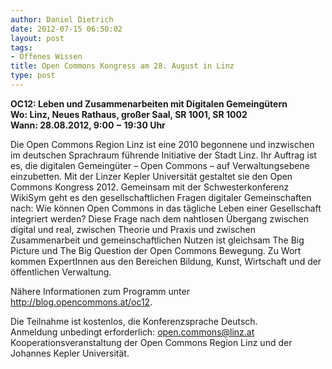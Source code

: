 ```yaml
---
author: Daniel Dietrich
date: 2012-07-15 06:50:02
layout: post
tags:
- Offenes Wissen
title: Open Commons Kongress am 28. August in Linz
type: post
---
```


**OC12: Leben und Zusammenarbeiten mit Digitalen Gemeingütern  
Wo: Linz, Neues Rathaus, großer Saal, SR 1001, SR 1002  
Wann: 28.08.2012, 9:00 − 19:30 Uhr**

Die Open Commons Region Linz ist eine 2010 begonnene und inzwischen im deutschen Sprachraum führende Initiative der Stadt Linz. Ihr Auftrag ist es, die digitalen Gemeingüter – Open Commons – auf Verwaltungsebene einzubetten. Mit der Linzer Kepler Universität gestaltet sie den Open Commons Kongress 2012. Gemeinsam mit der Schwesterkonferenz WikiSym geht es den gesellschaftlichen Fragen digitaler Gemeinschaften nach: Wie können Open Commons in das tägliche Leben einer Gesellschaft integriert werden? Diese Frage nach dem nahtlosen Übergang zwischen digital und real, zwischen Theorie und Praxis und zwischen Zusammenarbeit und gemeinschaftlichen Nutzen ist gleichsam The Big Picture und The Big Question der Open Commons Bewegung. Zu Wort kommen ExpertInnen aus den Bereichen Bildung, Kunst, Wirtschaft und der öffentlichen Verwaltung.

Nähere Informationen zum Programm unter <http://blog.opencommons.at/oc12>.

Die Teilnahme ist kostenlos, die Konferenzsprache Deutsch.  
Anmeldung unbedingt erforderlich: open.commons@linz.at  
Kooperationsveranstaltung der Open Commons Region Linz und der Johannes Kepler Universität.